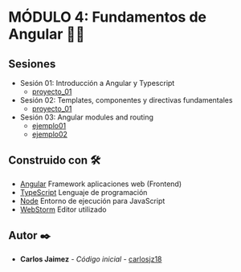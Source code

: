 # MÓDULO 4: Fundamentos de Angular 🧑‍💻

## Sesiones
- Sesión 01: Introducción a Angular y Typescript
    - [proyecto_01](./Sesion-01/proyecto_01)
- Sesión 02: Templates, componentes y directivas fundamentales
    - [proyecto_01](./Sesion-01/proyecto_01)
- Sesión 03: Angular modules and routing
    - [ejemplo01](./Sesion-03/ejemplo01)
    - [ejemplo02](./Sesion-03/ejemplo02)

## Construido con 🛠️

* [Angular]() Framework aplicaciones web (Frontend)
* [TypeScript]() Lenguaje de programación
* [Node]() Entorno de ejecución para JavaScript
* [WebStorm]() Editor utilizado

## Autor ✒️

* **Carlos Jaimez** - *Código inicial* - [carlosjz18](https://github.com/carlosjz18)